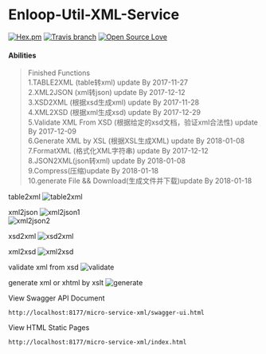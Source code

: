 # Enloop-Util-XML-Service

[![Hex.pm](https://img.shields.io/hexpm/l/plug.svg)]()
[![Travis branch](https://img.shields.io/travis/rust-lang/rust/master.svg)]()
[![Open Source Love](https://badges.frapsoft.com/os/v2/open-source.svg?v=103)](https://github.com/ellerbrock/open-source-badges/)

 #### Abilities
>  Finished Functions<br/>
 1.TABLE2XML (table转xml) update By 2017-11-27<br/>
 2.XML2JSON (xml转json) update By 2017-12-12<br/>
 3.XSD2XML (根据xsd生成xml) update By 2017-11-28<br/>
 4.XML2XSD (根据xml生成xsd) update By 2017-12-29<br/>
 5.Validate XML From XSD (根据给定的xsd文档，验证xml合法性) update By 2017-12-09<br/>
 6.Generate XML by XSL (根据XSL生成XML) update By 2018-01-08<br/>
 7.FormatXML (格式化XML字符串) update By 2017-12-12<br/>
 8.JSON2XML(json转xml) update By 2018-01-08<br/>
 9.Compress(压缩)update By 2018-01-18<br/>
 10.generate File && Download(生成文件并下载)update By 2018-01-18<br/>
 
table2xml
![table2xml](http://orkf3vfng.bkt.clouddn.com/json2xml.png)

xml2json
![xml2json1](http://orkf3vfng.bkt.clouddn.com/xml2json1.png)
<br/>
![xml2json2](http://orkf3vfng.bkt.clouddn.com/xml2json2.png)

xsd2xml
![xsd2xml](http://orkf3vfng.bkt.clouddn.com/xsd2xml.png)

xml2xsd
![xml2xsd](http://orkf3vfng.bkt.clouddn.com/xml2xsd.png)

validate xml from xsd
![validate](http://orkf3vfng.bkt.clouddn.com/validtaexmlfromxsd.png)

generate xml or xhtml by xslt
![generate](http://orkf3vfng.bkt.clouddn.com/genxmlfromxsl.png)

View Swagger API Document

```text
http://localhost:8177/micro-service-xml/swagger-ui.html
```

View HTML Static Pages

```text
http://localhost:8177/micro-service-xml/index.html
```
 
